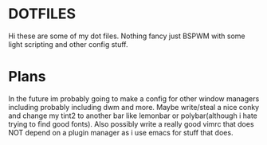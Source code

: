 # DOTFILES
Hi these are some of my dot files. Nothing fancy just BSPWM with some light scripting and other config stuff.

# Plans
In the future im probably going to make a config for other window
managers including probably including dwm and more. Maybe write/steal
a nice conky and change my tint2 to another bar like lemonbar or
polybar(although i hate trying to find good fonts). Also possibly
write a really good vimrc that does NOT depend on a plugin manager as
i use emacs for stuff that does.
